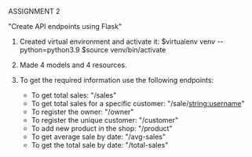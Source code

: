 ASSIGNMENT 2

"Create API endpoints using Flask"

1. Created virtual environment and activate it:
    $virtualenv venv --python=python3.9
    $source venv/bin/activate

2. Made 4 models and 4 resources.

3. To get the required information use the following endpoints:

    - To get total sales: "/sales"
    - To get total sales for a specific customer: "/sale/<string:username>"
    - To register the owner: "/owner"                           <!-- he/she have the authority to make changes in the database -->
    - To register the unique customer: "/customer"
    - To add new product in the shop: "/product"
    - To get average sale by date: "/avg-sales"
    - To get the total sale by date: "/total-sales"
